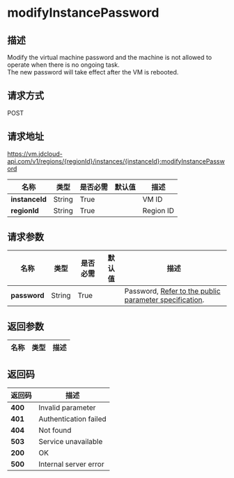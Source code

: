 # modifyInstancePassword


## 描述
Modify the virtual machine password and the machine is not allowed to operate when there is no ongoing task. <br>
The new password will take effect after the VM is rebooted.


## 请求方式
POST

## 请求地址
https://vm.jdcloud-api.com/v1/regions/{regionId}/instances/{instanceId}:modifyInstancePassword

|名称|类型|是否必需|默认值|描述|
|---|---|---|---|---|
|**instanceId**|String|True||VM ID|
|**regionId**|String|True||Region ID|

## 请求参数
|名称|类型|是否必需|默认值|描述|
|---|---|---|---|---|
|**password**|String|True||Password,  <a href = "https://www.jdcloud.com/help/detail/3870/isCatalog/1 ">Refer to the public parameter specification</a>.|


## 返回参数
|名称|类型|描述|
|---|---|---|



## 返回码
|返回码|描述|
|---|---|
|**400**|Invalid parameter|
|**401**|Authentication failed|
|**404**|Not found|
|**503**|Service unavailable|
|**200**|OK|
|**500**|Internal server error|
